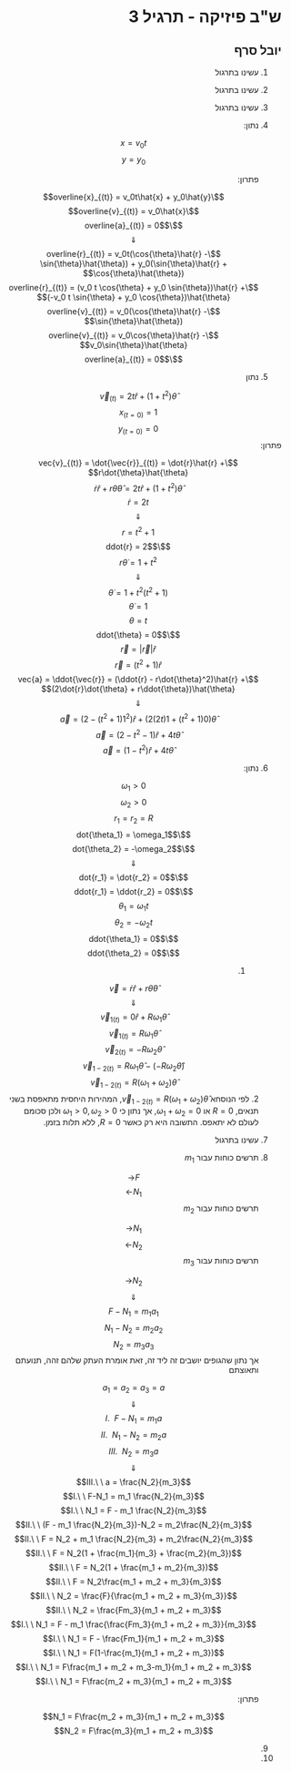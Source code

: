 <style>
    html {
        direction: rtl;
    }
    eqn, table, .katex {
        direction: ltr;
    }
</style>
# ש"ב פיזיקה - תרגיל 3
## יובל סרף

1. עשינו בתרגול
2. עשינו בתרגול
3. עשינו בתרגול
4.  
    נתון:  
    
    $$x = v_0t$$
    $$y = y_0$$

    פתרון:  

    $$\overline{x}_{(t)} = v_0t\hat{x} + y_0\hat{y}$$
    $$\overline{v}_{(t)} = v_0\hat{x}$$
    $$\overline{a}_{(t)} = 0$$
    $$\Downarrow$$
    $$\overline{r}_{(t)} = v_0t(\cos{\theta}\hat{r} - \sin{\theta}\hat{\theta}) + y_0(\sin{\theta}\hat{r} + \cos{\theta}\hat{\theta})$$
    $$\overline{r}_{(t)} = (v_0 t \cos{\theta} + y_0 \sin{\theta})\hat{r} + (-v_0 t \sin{\theta} + y_0 \cos{\theta})\hat{\theta}$$
    $$\overline{v}_{(t)} = v_0(\cos{\theta}\hat{r} - \sin{\theta}\hat{\theta})$$
    $$\overline{v}_{(t)} = v_0\cos{\theta}\hat{r} - v_0\sin{\theta}\hat{\theta}$$
    $$\overline{a}_{(t)} = 0$$

5. נתון  

$$\vec{v}_{(t)} = 2t\hat{r} + (1+t^2)\hat{\theta}$$
$$x_{(t=0)} = 1$$
$$y_{(t=0)} = 0$$ 
פתרון:  

$$\vec{v}_{(t)} = \dot{\vec{r}}_{(t)} = \dot{r}\hat{r} + r\dot{\theta}\hat{\theta}$$
$$\dot{r}\hat{r} + r\dot{\theta}\hat{\theta} = 2t\hat{r} + (1+t^2)\hat{\theta}$$
$$\dot{r} = 2t$$
$$\Downarrow$$
$$r = t^2 + 1$$
$$\ddot{r} = 2$$
$$r\dot{\theta} = 1+t^2$$
$$\Downarrow$$
$$(t^2 + 1)\dot{\theta} = 1+t^2$$
$$\dot{\theta} = 1$$
$$\theta = t$$
$$\ddot{\theta} = 0$$
$$\vec{r} = |\vec{r}|\hat{r}$$
$$\vec{r} = (t^2 + 1)\hat{r}$$
$$\vec{a} = \ddot{\vec{r}} = (\ddot{r} - r\dot{\theta}^2)\hat{r} + (2\dot{r}\dot{\theta} + r\ddot{\theta})\hat{\theta}$$
$$\Downarrow$$
$$\vec{a} = (2 - (t^2+1)1^2)\hat{r} + (2(2t)1 + (t^2+1)0)\hat{\theta}$$
$$\vec{a} = (2 - t^2 - 1)\hat{r} + 4t\hat{\theta}$$
$$\vec{a} = (1-t^2)\hat{r} + 4t\hat{\theta}$$

6. נתון:   

    $$\omega_1 > 0$$
    $$\omega_2 > 0$$
    $$r_1 = r_2 = R$$
    $$\dot{\theta_1} = \omega_1$$
    $$\dot{\theta_2} = -\omega_2$$
    $$\Downarrow$$
    $$\dot{r_1} = \dot{r_2} = 0$$
    $$\ddot{r_1} = \ddot{r_2} = 0$$
    $$\theta_1 = \omega_1 t$$
    $$\theta_2 = -\omega_2 t$$
    $$\ddot{\theta_1} = 0$$
    $$\ddot{\theta_2} = 0$$

    1.

    $$\vec{v} = \dot{r}\hat{r} + r\dot{\theta}\hat{\theta}$$
    $$\Downarrow$$
    $$\vec{v}_{1(t)} = 0\hat{r} + R\omega_1\hat{\theta}$$
    $$\vec{v}_{1(t)}= R\omega_1\hat{\theta}$$
    $$\vec{v}_{2(t)} = -R\omega_2\hat{\theta}$$
    $$\vec{v}_{1-2(t)} = R\omega_1\hat{\theta} - (-R\omega_2\hat{\theta})$$
    $$\vec{v}_{1-2(t)} = R(\omega_1 + \omega_2)\hat{\theta}$$
    2.  לפי הנוסחא $\vec{v}_{1-2(t)} = R(\omega_1 + \omega_2)\hat{\theta}$, המהירות היחסית מתאפסת בשני תנאים, $R=0$ או $\omega_1 + \omega_2 = 0$, אך נתון כי $\omega_1 > 0, \omega_2 > 0$ ולכן סכומם לעולם לא יתאפס.
    התשובה היא רק כאשר $R=0$, ללא תלות בזמן.  

7. עשינו בתרגול
8.  
    תרשים כוחות עבור $m_1$
    
    $$F \rightarrow$$
    $$N_1 \leftarrow$$
    תרשים כוחות עבור $m_2$
    
    $$N_1 \rightarrow$$
    $$N_2 \leftarrow$$
    תרשים כוחות עבור $m_3$
    
    $$N_2 \rightarrow$$
    $$\Downarrow$$
    $$F-N_1 = m_1a_1$$
    $$N_1-N_2 = m_2a_2$$
    $$N_2 = m_3a_3$$
    אך נתון שהגופים יושבים זה ליד זה, זאת אומרת העתק שלהם זהה, תנועתם ותאוצתם  

    $$a_1 = a_2 = a_3 = a$$
    $$\Downarrow$$
    $$I.\ \ F-N_1 = m_1a$$
    $$II.\ \ N_1-N_2 = m_2a$$
    $$III.\ \ N_2 = m_3a$$
    $$\Downarrow$$
    $$III.\ \ a = \frac{N_2}{m_3}$$
    $$I.\ \ F-N_1 = m_1 \frac{N_2}{m_3}$$
    $$I.\ \ N_1 = F - m_1 \frac{N_2}{m_3}$$
    $$II.\ \ (F - m_1 \frac{N_2}{m_3})-N_2 = m_2\frac{N_2}{m_3}$$
    $$II.\ \ F = N_2 + m_1 \frac{N_2}{m_3} + m_2\frac{N_2}{m_3}$$
    $$II.\ \ F = N_2(1 + \frac{m_1}{m_3} + \frac{m_2}{m_3})$$
    $$II.\ \ F = N_2(1 + \frac{m_1 + m_2}{m_3})$$
    $$II.\ \ F = N_2\frac{m_1 + m_2 + m_3}{m_3}$$
    $$II.\ \ N_2 = \frac{F}{\frac{m_1 + m_2 + m_3}{m_3}}$$
    $$II.\ \ N_2 = \frac{Fm_3}{m_1 + m_2 + m_3}$$
    $$I.\ \ N_1 = F - m_1 \frac{\frac{Fm_3}{m_1 + m_2 + m_3}}{m_3}$$
    $$I.\ \ N_1 = F -  \frac{Fm_1}{m_1 + m_2 + m_3}$$
    $$I.\ \ N_1 = F(1-\frac{m_1}{m_1 + m_2 + m_3})$$
    $$I.\ \ N_1 = F\frac{m_1 + m_2 + m_3-m_1}{m_1 + m_2 + m_3}$$
    $$I.\ \ N_1 = F\frac{m_2 + m_3}{m_1 + m_2 + m_3}$$

    פתרון:  

    $$N_1 = F\frac{m_2 + m_3}{m_1 + m_2 + m_3}$$
    $$N_2 = F\frac{m_3}{m_1 + m_2 + m_3}$$


9.
10.
